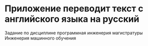 # Приложение переводит текст с английского языка на русский
Задание по дисциплине программная инженерия магистратуры Инженерия машинного обучения
